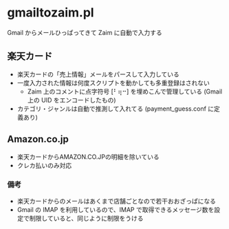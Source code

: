 # gmailtozaim.pl

Gmail からメールひっぱってきて Zaim に自動で入力する


## 楽天カード

 * 楽天カードの「売上情報」メールをパースして入力している
 * 一度入力された情報は何度スクリプトを動かしても多重登録はされない
    * Zaim 上のコメントに点字符号 [⠃⢶⠒] を埋めこんで管理している (Gmail 上の UID をエンコードしたもの)
 * カテゴリ・ジャンルは自動で推測して入れてる (payment_guess.conf に定義あり)


## Amazon.co.jp

 * 楽天カードからAMAZON.CO.JPの明細を除いている
 * クレカ払いのみ対応


### 備考

 * 楽天カードからのメールはあくまで店舗ごとなので若干おおざっぱになる
 * Gmail の IMAP を利用しているので、IMAP で取得できるメッセージ数を設定で制限していると、同じように制限をうける

